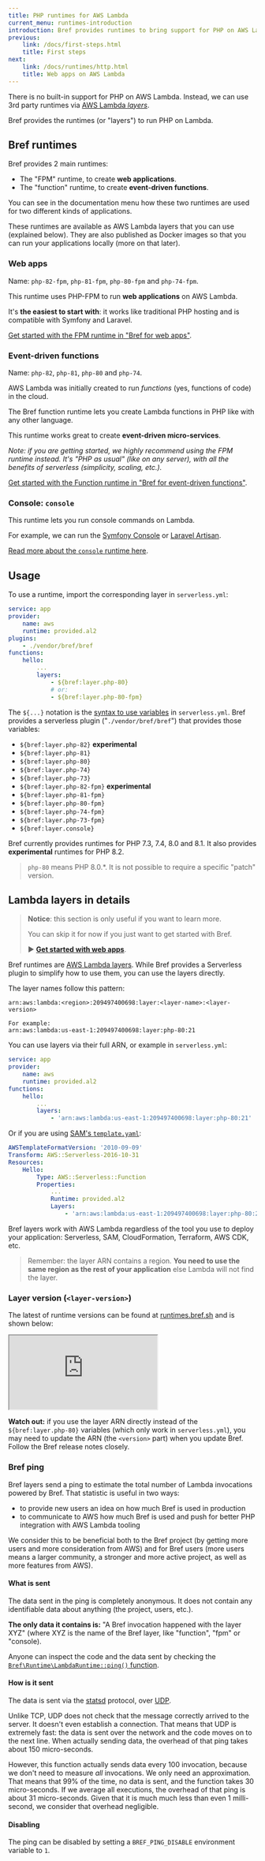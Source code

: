 ```yaml
---
title: PHP runtimes for AWS Lambda
current_menu: runtimes-introduction
introduction: Bref provides runtimes to bring support for PHP on AWS Lambda.
previous:
    link: /docs/first-steps.html
    title: First steps
next:
    link: /docs/runtimes/http.html
    title: Web apps on AWS Lambda
---
```


There is no built-in support for PHP on AWS Lambda. Instead, we can use 3rd party runtimes via [AWS Lambda *layers*](https://docs.aws.amazon.com/lambda/latest/dg/configuration-layers.html).

Bref provides the runtimes (or "layers") to run PHP on Lambda.

## Bref runtimes

Bref provides 2 main runtimes:

- The "FPM" runtime, to create **web applications**.
- The "function" runtime, to create **event-driven functions**.

You can see in the documentation menu how these two runtimes are used for two different kinds of applications.

These runtimes are available as AWS Lambda layers that you can use (explained below). They are also published as Docker images so that you can run your applications locally (more on that later).

### Web apps

Name: `php-82-fpm`, `php-81-fpm`, `php-80-fpm` and `php-74-fpm`.

This runtime uses PHP-FPM to run **web applications** on AWS Lambda.

It's **the easiest to start with**: it works like traditional PHP hosting and is compatible with Symfony and Laravel.

[Get started with the FPM runtime in "Bref for web apps"](/docs/runtimes/http.md).

### Event-driven functions

Name: `php-82`, `php-81`, `php-80` and `php-74`.

AWS Lambda was initially created to run _functions_ (yes, functions of code) in the cloud.

The Bref function runtime lets you create Lambda functions in PHP like with any other language.

This runtime works great to create **event-driven micro-services**.

_Note: if you are getting started, we highly recommend using the FPM runtime instead. It's "PHP as usual" (like on any server), with all the benefits of serverless (simplicity, scaling, etc.)._

[Get started with the Function runtime in "Bref for event-driven functions"](/docs/runtimes/function.md).

### Console: `console`

This runtime lets you run console commands on Lambda.

For example, we can run the [Symfony Console](https://symfony.com/doc/master/components/console.html) or [Laravel Artisan](https://laravel.com/docs/artisan).

[Read more about the `console` runtime here](/docs/runtimes/console.md).

## Usage

To use a runtime, import the corresponding layer in `serverless.yml`:

```yaml
service: app
provider:
    name: aws
    runtime: provided.al2
plugins:
    - ./vendor/bref/bref
functions:
    hello:
        ...
        layers:
            - ${bref:layer.php-80}
            # or:
            - ${bref:layer.php-80-fpm}
```

The `${...}` notation is the [syntax to use variables](https://serverless.com/framework/docs/providers/aws/guide/variables/) in `serverless.yml`. Bref provides a serverless plugin ("`./vendor/bref/bref`") that provides those variables:

- `${bref:layer.php-82}` **experimental**
- `${bref:layer.php-81}`
- `${bref:layer.php-80}`
- `${bref:layer.php-74}`
- `${bref:layer.php-73}`
- `${bref:layer.php-82-fpm}` **experimental**
- `${bref:layer.php-81-fpm}`
- `${bref:layer.php-80-fpm}`
- `${bref:layer.php-74-fpm}`
- `${bref:layer.php-73-fpm}`
- `${bref:layer.console}`

Bref currently provides runtimes for PHP 7.3, 7.4, 8.0 and 8.1. It also provides **experimental** runtimes for PHP 8.2.

> `php-80` means PHP 8.0.\*. It is not possible to require a specific "patch" version.

## Lambda layers in details

> **Notice**: this section is only useful if you want to learn more.
>
> You can skip it for now if you just want to get started with Bref.
>
> ▶ [**Get started with web apps**](/docs/runtimes/http.md).

Bref runtimes are [AWS Lambda layers](https://docs.aws.amazon.com/lambda/latest/dg/configuration-layers.html). While Bref provides a Serverless plugin to simplify how to use them, you can use the layers directly.

The layer names follow this pattern:

```
arn:aws:lambda:<region>:209497400698:layer:<layer-name>:<layer-version>

For example:
arn:aws:lambda:us-east-1:209497400698:layer:php-80:21
```

You can use layers via their full ARN, or example in `serverless.yml`:

```yaml
service: app
provider:
    name: aws
    runtime: provided.al2
functions:
    hello:
        ...
        layers:
            - 'arn:aws:lambda:us-east-1:209497400698:layer:php-80:21'
```

Or if you are using [SAM's `template.yaml`](https://aws.amazon.com/serverless/sam/):

```yaml
AWSTemplateFormatVersion: '2010-09-09'
Transform: AWS::Serverless-2016-10-31
Resources:
    Hello:
        Type: AWS::Serverless::Function
        Properties:
            ...
            Runtime: provided.al2
            Layers:
                - 'arn:aws:lambda:us-east-1:209497400698:layer:php-80:21'
```

Bref layers work with AWS Lambda regardless of the tool you use to deploy your application: Serverless, SAM, CloudFormation, Terraform, AWS CDK, etc.

> Remember: the layer ARN contains a region. **You need to use the same region as the rest of your application** else Lambda will not find the layer.

### Layer version (`<layer-version>`)

The latest of runtime versions can be found at [runtimes.bref.sh](https://runtimes.bref.sh/) and is shown below:

<iframe src="https://runtimes.bref.sh/embedded" class="w-full h-96"></iframe>

**Watch out:** if you use the layer ARN directly instead of the `${bref:layer.php-80}` variables (which only work in `serverless.yml`), you may need to update the ARN (the `<version>` part) when you update Bref. Follow the Bref release notes closely.

### Bref ping

Bref layers send a ping to estimate the total number of Lambda invocations powered by Bref. That statistic is useful in two ways:

- to provide new users an idea on how much Bref is used in production
- to communicate to AWS how much Bref is used and push for better PHP integration with AWS Lambda tooling

We consider this to be beneficial both to the Bref project (by getting more users and more consideration from AWS) and for Bref users (more users means a larger community, a stronger and more active project, as well as more features from AWS).

#### What is sent

The data sent in the ping is completely anonymous. It does not contain any identifiable data about anything (the project, users, etc.).

**The only data it contains is:** "A Bref invocation happened with the layer XYZ" (where XYZ is the name of the Bref layer, like "function", "fpm" or "console).

Anyone can inspect the code and the data sent by checking the [`Bref\Runtime\LambdaRuntime::ping()` function](https://github.com/brefphp/bref/blob/master/src/Runtime/LambdaRuntime.php#L328).

#### How is it sent

The data is sent via the [statsd](https://github.com/statsd/statsd) protocol, over [UDP](https://en.wikipedia.org/wiki/User_Datagram_Protocol).

Unlike TCP, UDP does not check that the message correctly arrived to the server.
It doesn't even establish a connection. That means that UDP is extremely fast:
the data is sent over the network and the code moves on to the next line.
When actually sending data, the overhead of that ping takes about 150 micro-seconds.

However, this function actually sends data every 100 invocation, because we don't
need to measure *all* invocations. We only need an approximation.
That means that 99% of the time, no data is sent, and the function takes 30 micro-seconds.
If we average all executions, the overhead of that ping is about 31 micro-seconds.
Given that it is much much less than even 1 milli-second, we consider that overhead negligible.

#### Disabling

The ping can be disabled by setting a `BREF_PING_DISABLE` environment variable to `1`.
